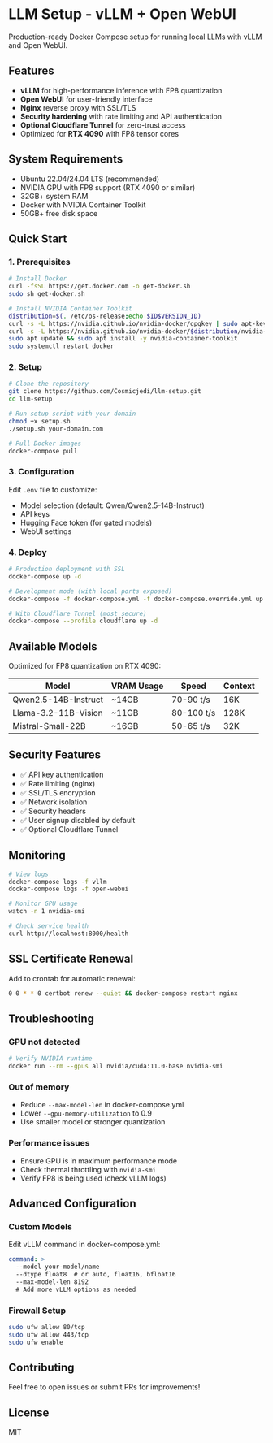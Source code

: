 # LLM Setup - vLLM + Open WebUI

Production-ready Docker Compose setup for running local LLMs with vLLM and Open WebUI.

## Features

- **vLLM** for high-performance inference with FP8 quantization
- **Open WebUI** for user-friendly interface
- **Nginx** reverse proxy with SSL/TLS
- **Security hardening** with rate limiting and API authentication
- **Optional Cloudflare Tunnel** for zero-trust access
- Optimized for **RTX 4090** with FP8 tensor cores

## System Requirements

- Ubuntu 22.04/24.04 LTS (recommended)
- NVIDIA GPU with FP8 support (RTX 4090 or similar)
- 32GB+ system RAM
- Docker with NVIDIA Container Toolkit
- 50GB+ free disk space

## Quick Start

### 1. Prerequisites

```bash
# Install Docker
curl -fsSL https://get.docker.com -o get-docker.sh
sudo sh get-docker.sh

# Install NVIDIA Container Toolkit
distribution=$(. /etc/os-release;echo $ID$VERSION_ID)
curl -s -L https://nvidia.github.io/nvidia-docker/gpgkey | sudo apt-key add -
curl -s -L https://nvidia.github.io/nvidia-docker/$distribution/nvidia-docker.list | sudo tee /etc/apt/sources.list.d/nvidia-docker.list
sudo apt update && sudo apt install -y nvidia-container-toolkit
sudo systemctl restart docker
```

### 2. Setup

```bash
# Clone the repository
git clone https://github.com/Cosmicjedi/llm-setup.git
cd llm-setup

# Run setup script with your domain
chmod +x setup.sh
./setup.sh your-domain.com

# Pull Docker images
docker-compose pull
```

### 3. Configuration

Edit `.env` file to customize:
- Model selection (default: Qwen/Qwen2.5-14B-Instruct)
- API keys
- Hugging Face token (for gated models)
- WebUI settings

### 4. Deploy

```bash
# Production deployment with SSL
docker-compose up -d

# Development mode (with local ports exposed)
docker-compose -f docker-compose.yml -f docker-compose.override.yml up -d

# With Cloudflare Tunnel (most secure)
docker-compose --profile cloudflare up -d
```

## Available Models

Optimized for FP8 quantization on RTX 4090:

| Model | VRAM Usage | Speed | Context |
|-------|------------|-------|----------|
| Qwen2.5-14B-Instruct | ~14GB | 70-90 t/s | 16K |
| Llama-3.2-11B-Vision | ~11GB | 80-100 t/s | 128K |
| Mistral-Small-22B | ~16GB | 50-65 t/s | 32K |

## Security Features

- ✅ API key authentication
- ✅ Rate limiting (nginx)
- ✅ SSL/TLS encryption
- ✅ Network isolation
- ✅ Security headers
- ✅ User signup disabled by default
- ✅ Optional Cloudflare Tunnel

## Monitoring

```bash
# View logs
docker-compose logs -f vllm
docker-compose logs -f open-webui

# Monitor GPU usage
watch -n 1 nvidia-smi

# Check service health
curl http://localhost:8000/health
```

## SSL Certificate Renewal

Add to crontab for automatic renewal:
```bash
0 0 * * 0 certbot renew --quiet && docker-compose restart nginx
```

## Troubleshooting

### GPU not detected
```bash
# Verify NVIDIA runtime
docker run --rm --gpus all nvidia/cuda:11.0-base nvidia-smi
```

### Out of memory
- Reduce `--max-model-len` in docker-compose.yml
- Lower `--gpu-memory-utilization` to 0.9
- Use smaller model or stronger quantization

### Performance issues
- Ensure GPU is in maximum performance mode
- Check thermal throttling with `nvidia-smi`
- Verify FP8 is being used (check vLLM logs)

## Advanced Configuration

### Custom Models

Edit vLLM command in docker-compose.yml:
```yaml
command: >
  --model your-model/name
  --dtype float8  # or auto, float16, bfloat16
  --max-model-len 8192
  # Add more vLLM options as needed
```

### Firewall Setup

```bash
sudo ufw allow 80/tcp
sudo ufw allow 443/tcp
sudo ufw enable
```

## Contributing

Feel free to open issues or submit PRs for improvements!

## License

MIT
